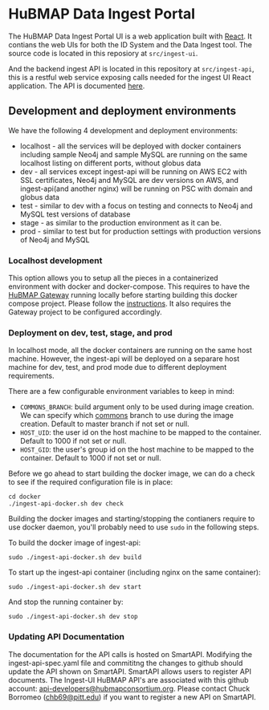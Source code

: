 # HuBMAP Data Ingest Portal

The HuBMAP Data Ingest Portal UI is a web application built with [React](https://reactjs.org/). It contians the web UIs for both the ID System and the Data Ingest tool. The source code is located in this reposiory at `src/ingest-ui`.   

And the backend ingest API is located in this repository at `src/ingest-api`, this is a restful web service exposing calls needed for the ingest UI React application.  The API is documented [here](http://smart-api.info/ui/2628cdd76b9994d89ad98ac92a82c18b).

## Development and deployment environments

We have the following 4 development and deployment environments:

* localhost - all the services will be deployed with docker containers including sample Neo4j and sample MySQL are running on the same localhost listing on different ports, without globus data
* dev - all services except ingest-api will be running on AWS EC2 with SSL certificates, Neo4j and MySQL are dev versions on AWS, and ingest-api(and another nginx) will be running on PSC with domain and globus data
* test - similar to dev with a focus on testing and connects to Neo4j and MySQL test versions of database
* stage - as similar to the production environment as it can be.
* prod - similar to test but for production settings with production versions of Neo4j and MySQL

### Localhost development

This option allows you to setup all the pieces in a containerized environment with docker and docker-compose. This requires to have the [HuBMAP Gateway](https://github.com/hubmapconsortium/gateway) running locally before starting building this docker compose project. Please follow the [instructions](https://github.com/hubmapconsortium/gateway#workflow-of-setting-up-multiple-hubmap-docker-compose-projects). It also requires the Gateway project to be configured accordingly.

### Deployment on dev, test, stage, and prod

In localhost mode, all the docker containers are running on the same host machine. However, the ingest-api will be deployed on a separare host machine for dev, test, and prod mode due to different deployment requirements. 

There are a few configurable environment variables to keep in mind:

- `COMMONS_BRANCH`: build argument only to be used during image creation. We can specify which [commons](https://github.com/hubmapconsortium/commons) branch to use during the image creation. Default to master branch if not set or null.
- `HOST_UID`: the user id on the host machine to be mapped to the container. Default to 1000 if not set or null.
- `HOST_GID`: the user's group id on the host machine to be mapped to the container. Default to 1000 if not set or null.

Before we go ahead to start building the docker image, we can do a check to see if the required configuration file is in place:

````
cd docker
./ingest-api-docker.sh dev check
````

Building the docker images and starting/stopping the contianers require to use docker daemon, you'll probably need to use `sudo` in the following steps. 

To build the docker image of ingest-api:

````
sudo ./ingest-api-docker.sh dev build
````

To start up the ingest-api container (including nginx on the same container):

````
sudo ./ingest-api-docker.sh dev start
````

And stop the running container by:

````
sudo ./ingest-api-docker.sh dev stop
````
### Updating API Documentation

The documentation for the API calls is hosted on SmartAPI.  Modifying the ingest-api-spec.yaml file and commititng the changes to github should update the API shown on SmartAPI.  SmartAPI allows users to register API documents.  The Ingest-UI HuBMAP API's are associated with this github account: api-developers@hubmapconsortium.org.  Please contact Chuck Borromeo (chb69@pitt.edu) if you want to register a new API on SmartAPI.

